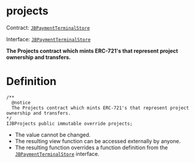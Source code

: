 # projects

Contract: [`JBPaymentTerminalStore`](../)​‌

Interface: [`JBPaymentTerminalStore`](../../../interfaces/ijbpaymentterminalstore.md)

**The Projects contract which mints ERC-721's that represent project ownership and transfers.**

# Definition

```solidity
/** 
  @notice 
  The Projects contract which mints ERC-721's that represent project ownership and transfers.
*/ 
IJBProjects public immutable override projects;
```

* The value cannot be changed.
* The resulting view function can be accessed externally by anyone.
* The resulting function overrides a function definition from the [`JBPaymentTerminalStore`](../../../interfaces/ijbpaymentterminalstore.md) interface.
